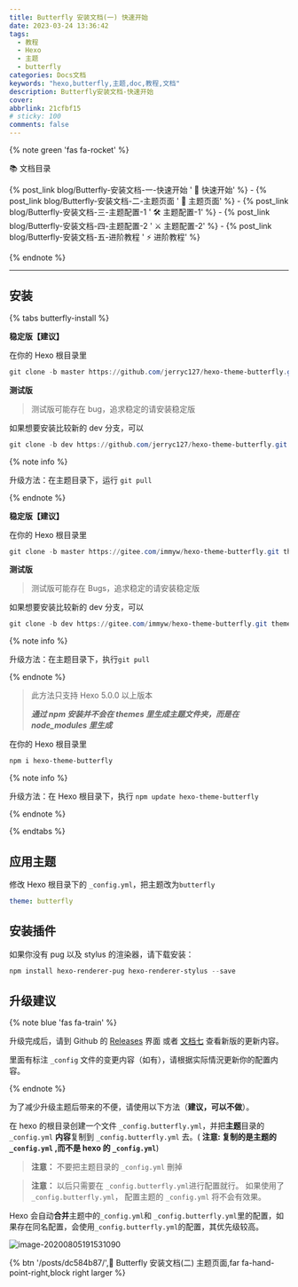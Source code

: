 ```yaml
---
title: Butterfly 安装文档(一) 快速开始
date: 2023-03-24 13:36:42
tags:
  - 教程
  - Hexo
  - 主题
  - butterfly
categories: Docs文档
keywords: "hexo,butterfly,主题,doc,教程,文档"
description: Butterfly安装文档-快速开始
cover: 
abbrlink: 21cfbf15
# sticky: 100
comments: false
---
```


{% note green 'fas fa-rocket' %}

📚 文档目录

{% post_link blog/Butterfly-安装文档-一-快速开始 ' 🚀 快速开始' %} - {% post_link blog/Butterfly-安装文档-二-主题页面 ' 📑 主题页面' %} - {% post_link blog/Butterfly-安装文档-三-主题配置-1 ' 🛠 主题配置-1' %} - {% post_link blog/Butterfly-安装文档-四-主题配置-2 ' ⚔️ 主题配置-2' %} - {% post_link blog/Butterfly-安装文档-五-进阶教程 ' ⚡️ 进阶教程' %}

{% endnote %}

---

## 安装

{% tabs butterfly-install %}

<!-- tab Git安装 (Github) @fab fa-github-square -->

**稳定版【建议】**

在你的 Hexo 根目录里

```powershell
git clone -b master https://github.com/jerryc127/hexo-theme-butterfly.git themes/butterfly
```

**测试版**

> 测试版可能存在 bug，追求稳定的请安装稳定版

如果想要安装比较新的 dev 分支，可以

```powershell
git clone -b dev https://github.com/jerryc127/hexo-theme-butterfly.git themes/butterfly
```

{% note info %}

升级方法：在主题目录下，运行 `git pull`

{% endnote %}

<!-- endtab -->

<!-- tab Git安装 (Gitee) @fab fa-git-square -->

**稳定版【建议】**

在你的 Hexo 根目录里

```powershell
git clone -b master https://gitee.com/immyw/hexo-theme-butterfly.git themes/butterfly
```

**测试版**

> 测试版可能存在 Bugs，追求稳定的请安装稳定版

如果想要安装比较新的 dev 分支，可以

```powershell
git clone -b dev https://gitee.com/immyw/hexo-theme-butterfly.git themes/butterfly
```

{% note info %}

升级方法：在主题目录下，执行`git pull`

{% endnote %}

<!-- endtab -->

<!-- tab npm安装@fab fa-npm -->

> 此方法只支持 Hexo 5.0.0 以上版本
>
> **_通过 npm 安装并不会在 themes 里生成主题文件夹，而是在 node_modules 里生成_**

在你的 Hexo 根目录里

```powershell
npm i hexo-theme-butterfly
```

{% note info %}

升级方法：在 Hexo 根目录下，执行 `npm update hexo-theme-butterfly`

{% endnote %}

<!-- endtab -->

{% endtabs %}

## 应用主题

修改 Hexo 根目录下的 `_config.yml`，把主题改为`butterfly`

```yaml
theme: butterfly
```

## 安装插件

如果你没有 pug 以及 stylus 的渲染器，请下载安装：

```powershell
npm install hexo-renderer-pug hexo-renderer-stylus --save
```

## 升级建议

{% note blue 'fas fa-train' %}

升级完成后，请到 Github 的 [Releases](https://github.com/jerryc127/hexo-theme-butterfly/releases) 界面 或者 [文档七](https://butterfly.js.org/posts/198a4240/) 查看新版的更新内容。

里面有标注 `_config` 文件的变更内容（如有），请根据实际情況更新你的配置内容。

{% endnote %}

为了减少升级主题后带来的不便，请使用以下方法（**建议，可以不做**）。

在 hexo 的根目录创建一个文件 `_config.butterfly.yml`，并把**主题**目录的 `_config.yml` **内容**复制到 `_config.butterfly.yml` 去。( **注意: 复制的是主题的 `_config.yml` ,而不是 hexo 的 `_config.yml`**)

> **注意：** 不要把主题目录的 `_config.yml` 刪掉

> **注意：** 以后只需要在 `_config.butterfly.yml`进行配置就行。
> 如果使用了 `_config.butterfly.yml`， 配置主题的 `_config.yml` 将不会有效果。

Hexo 会自动**合并**主题中的`_config.yml`和 `_config.butterfly.yml`里的配置，如果存在同名配置，会使用`_config.butterfly.yml`的配置，其优先级较高。

![image-20200805191531090](https://file.crazywong.com/gh/jerryc127/CDN/img/butterfly-docs-install-suggestion-1.png)

{% btn '/posts/dc584b87/',📑 Butterfly 安装文档(二) 主题页面,far fa-hand-point-right,block right larger %}
